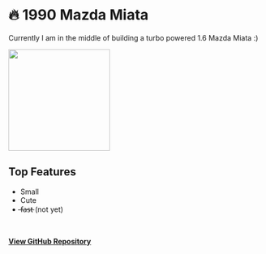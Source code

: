 # 🔥 1990 Mazda Miata
Currently I am in the middle of building a turbo powered 1.6 Mazda Miata :)
<br>

<img src="https://files.catbox.moe/9jtr55.png" height="200">
<br>

## Top Features
* Small
* Cute
* ̶f̶a̶s̶t̶  (not yet)
<br>

**[<i class="fab fa-github"></i> View GitHub Repository](https://github.com/josephmc-swosu/josephmc-swosu.github.io)**
